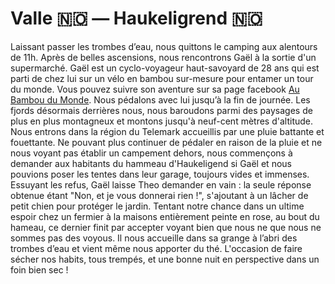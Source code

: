 # Valle :norway: — Haukeligrend :norway:

<!-- 86km / 1112m+ / 800m- -->

Laissant passer les trombes d’eau, nous quittons le camping aux alentours de 11h. Après de belles ascensions, nous rencontrons Gaël à la sortie d'un supermarché. Gaël est un cyclo-voyageur haut-savoyard de 28 ans qui est parti de chez lui sur un vélo en bambou sur-mesure pour entamer un tour du monde. Vous pouvez suivre son aventure sur sa page facebook [Au Bambou du Monde](https://www.facebook.com/Au-bambou-du-Monde-170664763755506/). Nous pédalons avec lui jusqu’à la fin de journée. Les fjords désormais derrières nous, nous baroudons parmi des paysages de plus en plus montagneux et montons jusqu'à neuf-cent mètres d'altitude. Nous entrons dans la région du Telemark accueillis par une pluie battante et fouettante. Ne pouvant plus continuer de pédaler en raison de la pluie et ne nous voyant pas établir un campement dehors, nous commençons à demander aux habitants du hammeau d'Haukeligend si Gaël et nous pouvions poser les tentes dans leur garage, toujours vides et immenses. Essuyant les refus, Gaël laisse Theo demander en vain : la seule réponse obtenue étant "Non, et je vous donnerai rien !", s'ajoutant à un lâcher de petit chien pour protéger le jardin. Tentant notre chance dans un ultime espoir chez un fermier à la maisons entièrement peinte en rose, au bout du hameau, ce dernier finit par accepter voyant bien que nous ne que nous ne sommes pas des voyous. Il nous accueille dans sa grange à l’abri des trombes d’eau et vient même nous apporter du thé. L'occasion de faire sécher nos habits, tous trempés, et une bonne nuit en perspective dans un foin bien sec !

